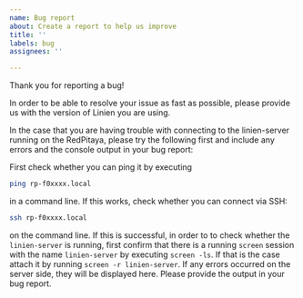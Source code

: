 ```yaml
---
name: Bug report
about: Create a report to help us improve
title: ''
labels: bug
assignees: ''

---
```


Thank you for reporting a bug!

In order to be able to resolve your issue as fast  as possible, please provide us with the version of Linien you are using.

In the case that you are  having trouble with connecting to the linien-server running on the RedPitaya, please try the following first and  include any errors and the console output in your bug report:

First check whether you can ping it by
executing

```bash
ping rp-f0xxxx.local
```

in a command line. If this works, check whether you can connect via SSH:

```bash
ssh rp-f0xxxx.local
```

on the command line. If this is successful, in order to to  check whether the
`linien-server` is running, first confirm that there is a running `screen` session with
the name `linien-server` by  executing `screen -ls`. If that is the case attach it by
running `screen -r linien-server`. If any errors occurred on the server side, they will
be displayed here. Please provide the output in your bug report.

